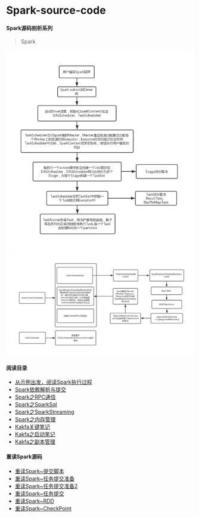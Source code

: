 Spark-source-code
=================
#### Spark源码剖析系列  
>
> Spark
>

![1.jpg](https://github.com/V-I-C-T-O-R/spark-source-code/blob/master/spark/pic/1.jpg)  
![2.jpg](https://github.com/V-I-C-T-O-R/spark-source-code/blob/master/spark/pic/2.jpg)  
#### 阅读目录  
* [从示例出发，阅读Spark执行过程](https://github.com/V-I-C-T-O-R/spark-source-code/blob/master/spark/article/startlearn/1/从示例出发，阅读Spark执行过程.md)
* [Spark依赖解析与提交](https://github.com/V-I-C-T-O-R/spark-source-code/blob/master/spark/article/startlearn/2/Spark依赖解析与提交.md)
* [Spark之RPC通信](https://github.com/V-I-C-T-O-R/spark-source-code/blob/master/spark/article/startlearn/3/Spark之RPC通信.md)
* [Spark之SparkSql](https://github.com/V-I-C-T-O-R/spark-source-code/blob/master/spark/article/startlearn/4/Spark之SparkSql.md)
* [Spark之SparkStreaming](https://github.com/V-I-C-T-O-R/spark-source-code/blob/master/spark/article/startlearn/5/Spark之SparkStreaming.md)
* [Spark之内存管理](https://github.com/V-I-C-T-O-R/spark-source-code/blob/master/spark/article/startlearn/6/Spark之内存管理.md)
* [Kakfa关键笔记](https://github.com/V-I-C-T-O-R/spark-source-code/blob/master/spark/article/startlearn/7/Kafka原理剖析记录.md)
* [Kakfa之启动笔记](https://github.com/V-I-C-T-O-R/spark-source-code/blob/master/spark/article/startlearn/8/Kafka之启动.md)
* [Kakfa之副本管理](https://github.com/V-I-C-T-O-R/spark-source-code/blob/master/spark/article/startlearn/9/Kafka之副本管理.md)

#### 重读Spark源码  
* [重读Spark~提交脚本](https://github.com/V-I-C-T-O-R/spark-source-code/blob/master/spark/article/restudy/1/重读Spark~提交脚本.md)
* [重读Spark~任务提交准备](https://github.com/V-I-C-T-O-R/spark-source-code/blob/master/spark/article/restudy/2/重读Spark~任务提交准备.md)
* [重读Spark~任务提交准备2](https://github.com/V-I-C-T-O-R/spark-source-code/blob/master/spark/article/restudy/3/重读Spark~任务提交准备2.md)
* [重读Spark~任务提交](https://github.com/V-I-C-T-O-R/spark-source-code/blob/master/spark/article/restudy/4/重读Spark~任务提交.md)
* [重读Spark~RDD](https://github.com/V-I-C-T-O-R/spark-source-code/blob/master/spark/article/restudy/5/重读Spark~RDD.md)
* [重读Spark~CheckPoint](https://github.com/V-I-C-T-O-R/spark-source-code/blob/master/spark/article/restudy/6/重读Spark~CheckPoint.md)